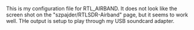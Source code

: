  This is my configuration file for RTL_AIRBAND.  It does not look like the screen shot on the "szpajder/RTLSDR-Airband" page, but it seems to work well.  THe output is setup to play through my USB soundcard adapter.
